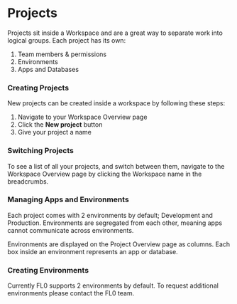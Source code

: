 # Projects

Projects sit inside a Workspace and are a great way to separate work into logical groups. Each project has its own:

1. Team members & permissions
2. Environments
3. Apps and Databases

### Creating Projects

New projects can be created inside a workspace by following these steps:

1. Navigate to your Workspace Overview page
2. Click the **New project** button
3. Give your project a name



### Switching Projects

To see a list of all your projects, and switch between them, navigate to the Workspace Overview page by clicking the Workspace name in the breadcrumbs.



### Managing Apps and Environments

Each project comes with 2 environments by default; Development and Production. Environments are segregated from each other, meaning apps cannot communicate across environments.

Environments are displayed on the Project Overview page as columns. Each box inside an environment represents an app or database.



### Creating Environments

Currently FL0 supports 2 environments by default. To request additional environments please contact the FL0 team.







